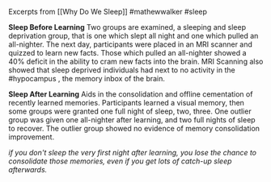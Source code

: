 Excerpts from [[Why Do We Sleep]]
#mathewwalker #sleep 

**Sleep Before Learning**
Two groups are examined, a sleeping and sleep deprivation group, that is one which slept all night and one which pulled an all-nighter.
The next day, participants were placed in an MRI scanner and quizzed to learn new facts.
Those which pulled an all-nighter showed a 40% deficit in the ability to cram new facts into the brain. MRI Scanning also showed that sleep deprived individuals had next to no activity in the #hypocampus , the memory inbox of the brain. 

**Sleep After Learning**
Aids in the consolidation and offline cementation of recently learned memories. 
Participants learned a visual memory, then some groups were granted one full night of sleep, two, three. One outlier group was given one all-nighter after learning, and two full nights of sleep to recover. The outlier group showed no evidence of memory consolidation improvement. 

*if you don't sleep the very first night after learning, you lose the chance to consolidate those memories, even if you get lots of catch-up sleep afterwards.*

